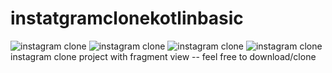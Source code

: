 # instatgramclonekotlinbasic
![instagram clone](https://github.com/shivasubedi/instatgramclonekotlinbasic/blob/Learnkotlin/1.png?raw=50x50)
![instagram clone](https://github.com/shivasubedi/instatgramclonekotlinbasic/blob/Learnkotlin/2.png?raw=50x50)
![instagram clone](https://github.com/shivasubedi/instatgramclonekotlinbasic/blob/Learnkotlin/3.png?raw=50x50)
![instagram clone](https://github.com/shivasubedi/instatgramclonekotlinbasic/blob/Learnkotlin/4.png?raw=50x50)
instagram clone project with fragment view -- feel free to download/clone
